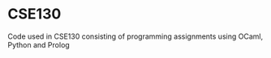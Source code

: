 CSE130
======
Code used in CSE130 consisting of programming assignments using OCaml, Python and Prolog
